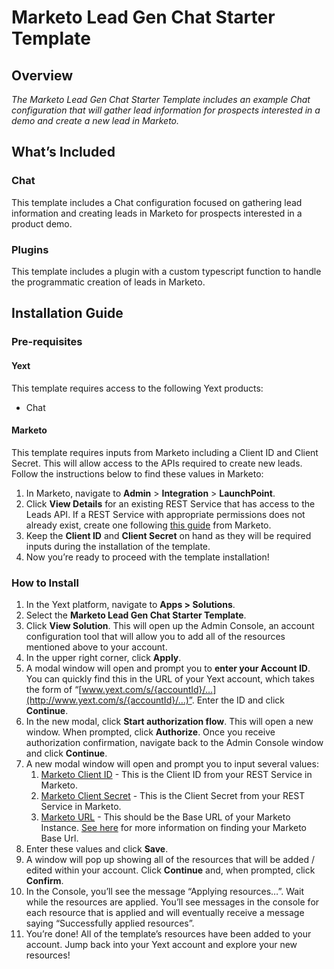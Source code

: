 # **Marketo Lead Gen Chat Starter Template**

## **Overview**

_The Marketo Lead Gen Chat Starter Template includes an example Chat configuration that will gather lead information for prospects interested in a demo and create a new lead in Marketo._

## **What’s Included**

### Chat

This template includes a Chat configuration focused on gathering lead information and creating leads in Marketo for prospects interested in a product demo.

### Plugins

This template includes a plugin with a custom typescript function to handle the programmatic creation of leads in Marketo.

## **Installation Guide**

### Pre-requisites

#### Yext

This template requires access to the following Yext products:

- Chat

#### Marketo

This template requires inputs from Marketo including a Client ID and Client Secret. This will allow access to the APIs required to create new leads. Follow the instructions below to find these values in Marketo:

1. In Marketo, navigate to **Admin** > **Integration** > **LaunchPoint**.
2. Click **View Details** for an existing REST Service that has access to the Leads API. If a REST Service with appropriate permissions does not already exist, create one following [this guide](https://developers.marketo.com/blog/quick-start-guide-for-marketo-rest-api/) from Marketo.
3. Keep the **Client ID** and **Client Secret** on hand as they will be required inputs during the installation of the template.
4. Now you’re ready to proceed with the template installation!

### How to Install

1. In the Yext platform, navigate to **Apps > Solutions**.
2. Select the **Marketo Lead Gen Chat Starter Template**.
3. Click **View Solution**. This will open up the Admin Console, an account configuration tool that will allow you to add all of the resources mentioned above to your account.
4. In the upper right corner, click **Apply**.
5. A modal window will open and prompt you to **enter your Account ID**. You can quickly find this in the URL of your Yext account, which takes the form of “[www.yext.com/s/{accountId}/…](http://www.yext.com/s/{accountId}/…)”. Enter the ID and click **Continue**.
6. In the new modal, click **Start authorization flow**. This will open a new window. When prompted, click **Authorize**. Once you receive authorization confirmation, navigate back to the Admin Console window and click **Continue**.
7. A new modal window will open and prompt you to input several values:
   1. <span style="text-decoration:underline;">Marketo Client ID</span> - This is the Client ID from your REST Service in Marketo.
   2. <span style="text-decoration:underline;">Marketo Client Secret</span> - This is the Client Secret from your REST Service in Marketo.
   3. <span style="text-decoration:underline;">Marketo URL</span> - This should be the Base URL of your Marketo Instance. [See here](https://developers.marketo.com/rest-api/base-url/) for more information on finding your Marketo Base Url.
8. Enter these values and click **Save**.
9. A window will pop up showing all of the resources that will be added / edited within your account. Click **Continue** and, when prompted, click **Confirm**.
10. In the Console, you’ll see the message “Applying resources…”. Wait while the resources are applied. You’ll see messages in the console for each resource that is applied and will eventually receive a message saying “Successfully applied resources”.
11. You’re done! All of the template’s resources have been added to your account. Jump back into your Yext account and explore your new resources!
